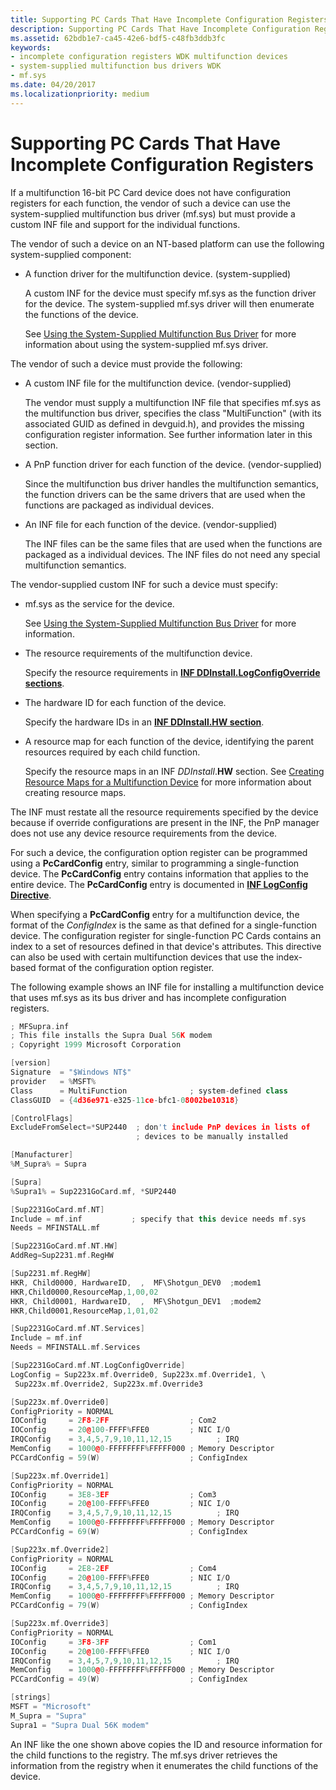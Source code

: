```yaml
---
title: Supporting PC Cards That Have Incomplete Configuration Registers
description: Supporting PC Cards That Have Incomplete Configuration Registers
ms.assetid: 62bdb1e7-ca45-42e6-bdf5-c48fb3ddb3fc
keywords:
- incomplete configuration registers WDK multifunction devices
- system-supplied multifunction bus drivers WDK
- mf.sys
ms.date: 04/20/2017
ms.localizationpriority: medium
---
```


# Supporting PC Cards That Have Incomplete Configuration Registers





If a multifunction 16-bit PC Card device does not have configuration registers for each function, the vendor of such a device can use the system-supplied multifunction bus driver (mf.sys) but must provide a custom INF file and support for the individual functions.

The vendor of such a device on an NT-based platform can use the following system-supplied component:

-   A function driver for the multifunction device. (system-supplied)

    A custom INF for the device must specify mf.sys as the function driver for the device. The system-supplied mf.sys driver will then enumerate the functions of the device.

    See [Using the System-Supplied Multifunction Bus Driver](using-the-system-supplied-multifunction-bus-driver.md) for more information about using the system-supplied mf.sys driver.

The vendor of such a device must provide the following:

-   A custom INF file for the multifunction device. (vendor-supplied)

    The vendor must supply a multifunction INF file that specifies mf.sys as the multifunction bus driver, specifies the class "MultiFunction" (with its associated GUID as defined in devguid.h), and provides the missing configuration register information. See further information later in this section.

-   A PnP function driver for each function of the device. (vendor-supplied)

    Since the multifunction bus driver handles the multifunction semantics, the function drivers can be the same drivers that are used when the functions are packaged as individual devices.

-   An INF file for each function of the device. (vendor-supplied)

    The INF files can be the same files that are used when the functions are packaged as a individual devices. The INF files do not need any special multifunction semantics.

The vendor-supplied custom INF for such a device must specify:

-   mf.sys as the service for the device.

    See [Using the System-Supplied Multifunction Bus Driver](using-the-system-supplied-multifunction-bus-driver.md) for more information.

-   The resource requirements of the multifunction device.

    Specify the resource requirements in [**INF DDInstall.LogConfigOverride sections**](../install/inf-ddinstall-logconfigoverride-section.md).

-   The hardware ID for each function of the device.

    Specify the hardware IDs in an [**INF DDInstall.HW section**](../install/inf-ddinstall-hw-section.md).

-   A resource map for each function of the device, identifying the parent resources required by each child function.

    Specify the resource maps in an INF *DDInstall*.**HW** section. See [Creating Resource Maps for a Multifunction Device](creating-resource-maps-for-a-multifunction-device.md) for more information about creating resource maps.

The INF must restate all the resource requirements specified by the device because if override configurations are present in the INF, the PnP manager does not use any device resource requirements from the device.

For such a device, the configuration option register can be programmed using a **PcCardConfig** entry, similar to programming a single-function device. The **PcCardConfig** entry contains information that applies to the entire device. The **PcCardConfig** entry is documented in [**INF LogConfig Directive**](../install/inf-logconfig-directive.md).

When specifying a **PcCardConfig** entry for a multifunction device, the format of the *ConfigIndex* is the same as that defined for a single-function device. The configuration register for single-function PC Cards contains an index to a set of resources defined in that device's attributes. This directive can also be used with certain multifunction devices that use the index-based format of the configuration option register.

The following example shows an INF file for installing a multifunction device that uses mf.sys as its bus driver and has incomplete configuration registers.

```cpp
; MFSupra.inf
; This file installs the Supra Dual 56K modem
; Copyright 1999 Microsoft Corporation

[version]
Signature  = "$Windows NT$"
provider   = %MSFT%
Class      = MultiFunction              ; system-defined class
ClassGUID  = {4d36e971-e325-11ce-bfc1-08002be10318}

[ControlFlags]
ExcludeFromSelect=*SUP2440  ; don't include PnP devices in lists of
                            ; devices to be manually installed

[Manufacturer]
%M_Supra% = Supra

[Supra]
%Supra1% = Sup2231GoCard.mf, *SUP2440 

[Sup2231GoCard.mf.NT]
Include = mf.inf           ; specify that this device needs mf.sys
Needs = MFINSTALL.mf

[Sup2231GoCard.mf.NT.HW]
AddReg=Sup2231.mf.RegHW

[Sup2231.mf.RegHW]   
HKR, Child0000, HardwareID,  ,  MF\Shotgun_DEV0  ;modem1
HKR,Child0000,ResourceMap,1,00,02
HKR, Child0001, HardwareID,  ,  MF\Shotgun_DEV1  ;modem2
HKR,Child0001,ResourceMap,1,01,02

[Sup2231GoCard.mf.NT.Services]   
Include = mf.inf
Needs = MFINSTALL.mf.Services

[Sup2231GoCard.mf.NT.LogConfigOverride]   
LogConfig = Sup223x.mf.Override0, Sup223x.mf.Override1, \
 Sup223x.mf.Override2, Sup223x.mf.Override3

[Sup223x.mf.Override0]
ConfigPriority = NORMAL
IOConfig     = 2F8-2FF                  ; Com2
IOConfig     = 20@100-FFFF%FFE0         ; NIC I/O
IRQConfig    = 3,4,5,7,9,10,11,12,15          ; IRQ    
MemConfig    = 1000@0-FFFFFFFF%FFFFF000 ; Memory Descriptor
PCCardConfig = 59(W)                    ; ConfigIndex

[Sup223x.mf.Override1]
ConfigPriority = NORMAL
IOConfig     = 3E8-3EF                  ; Com3
IOConfig     = 20@100-FFFF%FFE0         ; NIC I/O
IRQConfig    = 3,4,5,7,9,10,11,12,15          ; IRQ    
MemConfig    = 1000@0-FFFFFFFF%FFFFF000 ; Memory Descriptor
PCCardConfig = 69(W)                    ; ConfigIndex

[Sup223x.mf.Override2]
ConfigPriority = NORMAL
IOConfig     = 2E8-2EF                  ; Com4
IOConfig     = 20@100-FFFF%FFE0         ; NIC I/O
IRQConfig    = 3,4,5,7,9,10,11,12,15          ; IRQ    
MemConfig    = 1000@0-FFFFFFFF%FFFFF000 ; Memory Descriptor
PCCardConfig = 79(W)                    ; ConfigIndex

[Sup223x.mf.Override3]
ConfigPriority = NORMAL
IOConfig     = 3F8-3FF                  ; Com1
IOConfig     = 20@100-FFFF%FFE0         ; NIC I/O
IRQConfig    = 3,4,5,7,9,10,11,12,15          ; IRQ
MemConfig    = 1000@0-FFFFFFFF%FFFFF000 ; Memory Descriptor
PCCardConfig = 49(W)                    ; ConfigIndex

[strings]
MSFT = "Microsoft"
M_Supra = "Supra"
Supra1 = "Supra Dual 56K modem"
```

An INF like the one shown above copies the ID and resource information for the child functions to the registry. The mf.sys driver retrieves the information from the registry when it enumerates the child functions of the device.